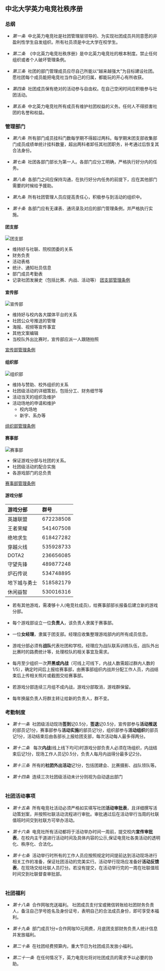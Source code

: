 ## 中北大学英力电竞社秩序册

### 总纲
* *第一条*&nbsp;&nbsp;中北英力电竞社是社团管理层领导的、为实现社团成员共同意愿的非盈利性学生自发组织。所有社员须是中北大学在校学生。<br><br>
* *第二条*&nbsp;&nbsp;《中北英力电竞社秩序册》是中北英力电竞社的根本制度。禁止任何组织或者个人破坏管理条例。<br><br>
* *第三条*&nbsp;&nbsp;社团的部门管理成员应尽自己所能以“越来越强大”为目标建设社团。愿社团每个成员能把电竞社当作自己的归属，都能玩的开心有所收获。<br><br>
* *第四条*&nbsp;&nbsp;社团成员保有绝对的活动参与自由权。在自己空闲时间应积极参与社团活动。<br><br>
* *第五条*&nbsp;&nbsp;中北英力电竞社所有成员有维护社团权益的义务。任何人不得损害社团的名誉和权益。

### 管理部门
* *第六条*&nbsp;&nbsp;所有部门成员挂科门数每学期不得超过两科。每学期末团支部收集部门成员成绩单统计挂科数量，超出两科者卸任其社团职务，补考通过后恢复其合法身份。<br><br>
* *第七条*&nbsp;&nbsp;社团各部门部长为第一人。各部门应分工明确，严格执行好分内的任务。<BR><br>
* *第八条*&nbsp;&nbsp;各部门之间应保持沟通，在执行好分内任务的前提下，应在其他部门需要的时候给予援助。<br><br>
* *第九条*&nbsp;&nbsp;所有社团管理人员应提高责任心，积极参与到活动的组织中。<br><br>
* *第十条*&nbsp;&nbsp;各部门应有无课表、通讯录及对应的部门管理条例，并严格执行实施。
#### 团支部

![团支部](https://github.com/Joki-memeda/NUC-YLESports/blob/master/1.png)
* 维持好与社联、院校团委的关系
* 财务负责
* 活动表格
* 统计、通知社员信息
* 部门成员考勤表
* 记录社团发展史（包括比赛、内战、活动等）
[团支部管理条例]()
#### 宣传部
![宣传部](https://github.com/Joki-memeda/NUC-YLESports/blob/master/2.png)

* 维持好与校内各大媒体平台的关系
*	 社团公众号推送的管理
*	 海报、视频等宣传事宜
*	 其他文案编辑
*	 当校队外出比赛时，宣传部应派一人跟随拍照

[宣传部管理条例](https://github.com/Joki-memeda/NUC-YLESports/blob/master/publicity.md)
#### 组织部
![组织部](https://github.com/Joki-memeda/NUC-YLESports/blob/master/3.png)
* 维持与赞助、校外组织的关系
*  社团级活动的详细策划，包括分工、财务细节等
*  活动当天的组织及维护
*  活动场地的申请和维护
	*	校内场地
	*	新宇、系办等
  
[组织部管理条例](https://github.com/Joki-memeda/NUC-YLESports/blob/master/originize.md)
#### 赛事部
![赛事部](https://github.com/Joki-memeda/NUC-YLESports/blob/master/4.png)
* 保证游戏分部与社团的关系。
* 社团级活动的配合实施
* 各游戏部门的总负责

[赛事部管理条例](https://github.com/Joki-memeda/NUC-YLESports/blob/master/game.md)
#### 游戏分部

|游戏分部|群号|
|:---|:--|
|英雄联盟|672238508|
|王者荣耀|541407508|
|绝地求生|618427282|
|穿越火线|535928733|
|DOTA2|236656085|
|守望先锋|489877248|
|炉石传说|534748895|
|地下城与勇士|518582179|
|休闲益智|530016316|

* 若有其他游戏，需凑够十人(电竞社成员)，给赛事部部长报备后建立新的游戏分部。<br><br>
* 每个游戏部设立一位**负责人**，该负责人隶属于赛事部。<br><br>
* 一位**女经理**，隶属于团支部。经理应收集整理游戏部内的所有成员信息。<br><br>
* 游戏分部必须有**战队**代表社团和学校。经理应为战队联系训练队伍，战队外出比赛时的路费统计等，处理校队的相关事宜及需求。<br><br>
* 每月至少组织一次**开黑或内战**（可线上可线下，内战人数需超过群内人数的1/5），确定时间后上报给赛事部，由赛事部组织内战并分配工作人员，内战结束后上传相关照片或截图交给赛事部。<br><br>
* 若游戏分部连续三月组不成内战，游戏分部取消，游戏群保留。<br><br>
* 每年换届负责人将群主转让给新的负责人，群不变。


### 考勤制度
* *第十一条*&nbsp;&nbsp;社团级活动现场**签到**记0.5分，**签退**记0.5分，宣传部参与**活动推送**的部员记1分，赛事部参与**活动实施**的部员记1分，组织部参与**活动组织**的部员记1分，活动结束后由各部长上报给团支部，每次活动每人最多得两分。<br><br>
* *第十二条* &nbsp;&nbsp;每次**内战**(线上线下均可)时游戏分部负责人必须在场组织，内战结束后记1分，现场工作人员记0.5分，负责人每月内战得分最多记2分。<br><br>
* *第十三条*&nbsp;&nbsp;所有的**社团外出活动**记1分，包括团建会、比赛摄影、战队领队等。<br><br>
* *第十四条*&nbsp;&nbsp;连续三次社团级活动未计分则视为自动退出部门<br><br>

### 社团活动事项
* *第十五条*&nbsp;&nbsp;所有电竞社活动必须严格如实填写社团**活动审批表**，且详细撰写活动策划案，并按照社联活动流程进行审批。审批通过后在活动举行当周的社联值班时间交到社联方可举办活动。<br><br>
* *第十六条*&nbsp;&nbsp;电竞社所有活动都将于活动举办时间一周前，提交校内**宣传审批表**，在校内主干道进行活动时间及具体内容的公示,保证电竞社各类活动的透明化、秩序化、合法化。<br><br>
* *第十七条*&nbsp;&nbsp;活动举行时所有的工作人员应按照规定时间提前达到活动现场进行相关工作的准备，保证社团活动的完美实行。活动举行现场应准备好**活动反馈表**，在现场交给社联人员打分。若没有提交，在活动举行完的一周在社联值班时间交到社联督查审批部。<br><br>

### 社团福利
* *第十八条*&nbsp;&nbsp;合作网咖充送福利。 社团成员支付宝或微信转账给社团财务负责人，备注自己学号姓名及身份证号，表明自己的合法成员身份，即可享受本福利。<br><br>
* *第十九条*&nbsp;&nbsp;部门成员1分=合作网咖10元网费，月底团支部财务负责人统计信息并发放福利。<br><br>
* *第二十条*&nbsp;&nbsp;在社团经费预算内，重大节日为社团成员发放小福利。<br><br>
*  *第二十一条*&nbsp;&nbsp;在任何情况下，英力电竞社将对社团成员的需求予以必要的协助。<br><br>
